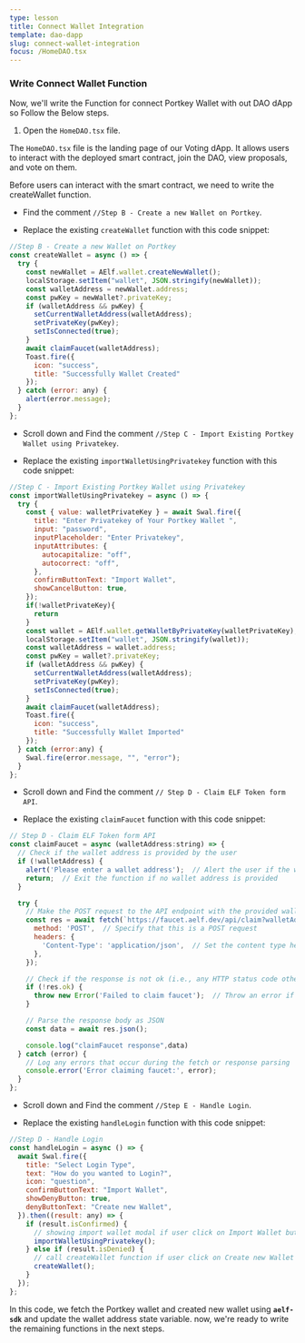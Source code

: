 ```yaml
---
type: lesson
title: Connect Wallet Integration
template: dao-dapp
slug: connect-wallet-integration
focus: /HomeDAO.tsx
---
```


### Write Connect Wallet Function

Now, we'll write the Function for connect Portkey Wallet with out DAO dApp so Follow the Below steps.

1. Open the `HomeDAO.tsx` file.

The `HomeDAO.tsx` file is the landing page of our Voting dApp. It allows users to interact with the deployed smart contract, join the DAO, view proposals, and vote on them.

Before users can interact with the smart contract, we need to write the createWallet function.

- Find the comment `//Step B - Create a new Wallet on Portkey`.

- Replace the existing `createWallet` function with this code snippet:

```javascript title="src/HomeDAO.ts" add={3-20}
//Step B - Create a new Wallet on Portkey
const createWallet = async () => {
  try {
    const newWallet = AElf.wallet.createNewWallet();
    localStorage.setItem("wallet", JSON.stringify(newWallet));
    const walletAddress = newWallet.address;
    const pwKey = newWallet?.privateKey;
    if (walletAddress && pwKey) {
      setCurrentWalletAddress(walletAddress);
      setPrivateKey(pwKey);
      setIsConnected(true);
    }
    await claimFaucet(walletAddress);
    Toast.fire({
      icon: "success",
      title: "Successfully Wallet Created"
    });
  } catch (error: any) {
    alert(error.message);
  }
};
```

- Scroll down and Find the comment `//Step C - Import Existing Portkey Wallet using Privatekey`.

- Replace the existing `importWalletUsingPrivatekey` function with this code snippet:

```javascript title="src/HomeDAO.ts" add={2-34}
//Step C - Import Existing Portkey Wallet using Privatekey
const importWalletUsingPrivatekey = async () => {
  try {
    const { value: walletPrivateKey } = await Swal.fire({
      title: "Enter Privatekey of Your Portkey Wallet ",
      input: "password",
      inputPlaceholder: "Enter Privatekey",
      inputAttributes: {
        autocapitalize: "off",
        autocorrect: "off",
      },
      confirmButtonText: "Import Wallet",
      showCancelButton: true,
    });
    if(!walletPrivateKey){
      return
    }
    const wallet = AElf.wallet.getWalletByPrivateKey(walletPrivateKey);
    localStorage.setItem("wallet", JSON.stringify(wallet));
    const walletAddress = wallet.address;
    const pwKey = wallet?.privateKey;
    if (walletAddress && pwKey) {
      setCurrentWalletAddress(walletAddress);
      setPrivateKey(pwKey);
      setIsConnected(true);
    }
    await claimFaucet(walletAddress);
    Toast.fire({
      icon: "success",
      title: "Successfully Wallet Imported"
    });
  } catch (error:any) {
    Swal.fire(error.message, "", "error");
  }
};
```

- Scroll down and Find the comment `// Step D - Claim ELF Token form API`.

- Replace the existing `claimFaucet` function with this code snippet:

```javascript title="src/HomeDAO.ts" add={3-30}
// Step D - Claim ELF Token form API
const claimFaucet = async (walletAddress:string) => {
  // Check if the wallet address is provided by the user
  if (!walletAddress) {
    alert('Please enter a wallet address');  // Alert the user if the wallet address field is empty
    return;  // Exit the function if no wallet address is provided
  }

  try {
    // Make the POST request to the API endpoint with the provided wallet address
    const res = await fetch(`https://faucet.aelf.dev/api/claim?walletAddress=${walletAddress}`, {
      method: 'POST',  // Specify that this is a POST request
      headers: {
        'Content-Type': 'application/json',  // Set the content type header to JSON
      },
    });

    // Check if the response is not ok (i.e., any HTTP status code other than 200-299)
    if (!res.ok) {
      throw new Error('Failed to claim faucet');  // Throw an error if the request was unsuccessful
    }

    // Parse the response body as JSON
    const data = await res.json();

    console.log("claimFaucet response",data)
  } catch (error) {
    // Log any errors that occur during the fetch or response parsing
    console.error('Error claiming faucet:', error);
  }
};
```

- Scroll down and Find the comment `//Step E - Handle Login`.

- Replace the existing `handleLogin` function with this code snippet:

```javascript title="src/HomeDAO.ts" add={3-18}
//Step D - Handle Login
const handleLogin = async () => {
  await Swal.fire({
    title: "Select Login Type",
    text: "How do you wanted to Login?",
    icon: "question",
    confirmButtonText: "Import Wallet",
    showDenyButton: true,
    denyButtonText: "Create new Wallet",
  }).then((result: any) => {
    if (result.isConfirmed) {
      // showing import wallet modal if user click on Import Wallet button
      importWalletUsingPrivatekey();
    } else if (result.isDenied) {
      // call createWallet function if user click on Create new Wallet button
      createWallet();
    }
  });
};
```

In this code, we fetch the Portkey wallet and created new wallet using **`aelf-sdk`** and update the wallet address state variable. now, we're ready to write the remaining functions in the next steps.
